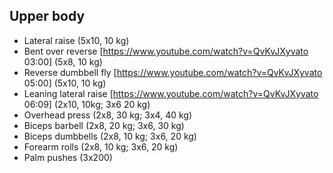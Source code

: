 ## Upper body
* Lateral raise (5x10, 10 kg)
* Bent over reverse [https://www.youtube.com/watch?v=QvKvJXyvato 03:00] (5x8, 10 kg)
* Reverse dumbbell fly [https://www.youtube.com/watch?v=QvKvJXyvato 05:00] (5x10, 10 kg)
* Leaning lateral raise [https://www.youtube.com/watch?v=QvKvJXyvato 06:09] (2x10, 10kg; 3x6 20 kg)
* Overhead press (2x8, 30 kg; 3x4, 40 kg)
* Biceps barbell (2x8, 20 kg; 3x6, 30 kg)
* Biceps dumbbells (2x8, 10 kg; 3x6, 20 kg)
* Forearm rolls (2x8, 10 kg; 3x6, 20 kg)
* Palm pushes (3x200)
